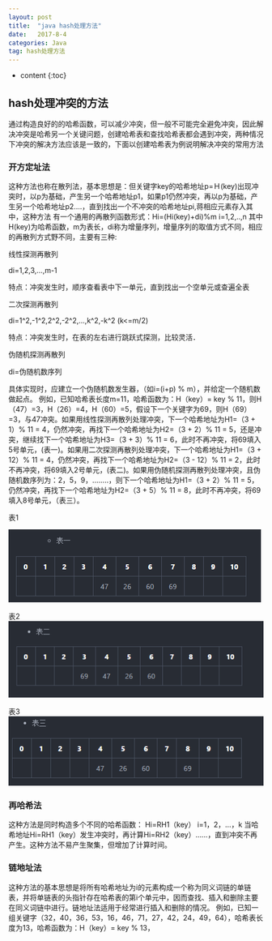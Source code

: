 ```yaml
---
layout: post
title:  "java hash处理方法"
date:   2017-8-4
categories: Java
tag: hash处理方法
---
```



* content
{:toc}


## hash处理冲突的方法

通过构造良好的的哈希函数，可以减少冲突，但一般不可能完全避免冲突，因此解决冲突是哈希另一个关键问题，创建哈希表和查找哈希表都会遇到冲突，两种情况下冲突的解决方法应该是一致的，下面以创建哈希表为例说明解决冲突的常用方法
### 开方定址法

这种方法也称在散列法，基本思想是：但关键字key的哈希地址p=Ｈ(key)出现冲突时，以p为基础，产生另一个哈希地址p1，如果p1仍然冲突，再以p为基础，产生另一个哈希地址p2....，直到找出一个不冲突的哈希地址pi,蒋相应元素存入其中，这种方法 有一个通用的再散列函数形式：Hi=(Hi(key)+di)%m i=1,2,..,n 其中H(key)为哈希函数，m为表长，di称为增量序列，增量序列的取值方式不同，相应的再散列方式野不同，主要有三种:

线性探测再散列

di=1,2,3,...,m-1

特点：冲突发生时，顺序查看表中下一单元，直到找出一个空单元或查遍全表

二次探测再散列

di=1^2,-1^2,2^2,-2^2,...,k^2,-k^2 (k<=m/2)

特点：冲突发生时，在表的左右进行跳跃式探测，比较灵活．

伪随机探测再散列

di=伪随机数序列

具体实现时，应建立一个伪随机数发生器，（如i=(i+p) % m），并给定一个随机数做起点。 例如，已知哈希表长度m=11，哈希函数为：H（key）= key % 11，则H（47）=3，H（26）=4，H（60）=5，假设下一个关键字为69，则H（69）=3，与47冲突。如果用线性探测再散列处理冲突，下一个哈希地址为H1=（3 + 1）% 11 = 4，仍然冲突，再找下一个哈希地址为H2=（3 + 2）% 11 = 5，还是冲突，继续找下一个哈希地址为H3=（3 + 3）% 11 = 6，此时不再冲突，将69填入5号单元，(表一)。如果用二次探测再散列处理冲突，下一个哈希地址为H1=（3 + 12）% 11 = 4，仍然冲突，再找下一个哈希地址为H2=（3 - 12）% 11 = 2，此时不再冲突，将69填入2号单元，(表二)。如果用伪随机探测再散列处理冲突，且伪随机数序列为：2，5，9，……..，则下一个哈希地址为H1=（3 + 2）% 11 = 5，仍然冲突，再找下一个哈希地址为H2=（3 + 5）% 11 = 8，此时不再冲突，将69填入8号单元，（表三）。

表1

![1](./styles/images/0-0.png)

表2
![2](./styles/images/0-1.png)

表3
![3](./styles/images/0-2.png)

### 再哈希法

这种方法是同时构造多个不同的哈希函数： Hi=RH1（key） i=1，2，…，k 当哈希地址Hi=RH1（key）发生冲突时，再计算Hi=RH2（key）……，直到冲突不再产生。这种方法不易产生聚集，但增加了计算时间。

### 链地址法

这种方法的基本思想是将所有哈希地址为i的元素构成一个称为同义词链的单链表，并将单链表的头指针存在哈希表的第i个单元中，因而查找、插入和删除主要在同义词链中进行。链地址法适用于经常进行插入和删除的情况。 例如，已知一组关键字（32，40，36，53，16，46，71，27，42，24，49，64），哈希表长度为13，哈希函数为：H（key）= key % 13，
